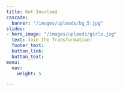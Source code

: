```yaml
---
title: Get Involved
cascade:
  banner: "/images/uploads/bg_5.jpg"
slides:
- hero_image: "/images/uploads/girls.jpg"
  text: Join the Transformation!
  footer_text: 
  button_link: 
  button_text: 
menu:
  nav:
    weight: 5

---
```

